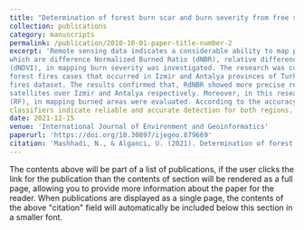 ```yaml
---
title: "Determination of forest burn scar and burn severity from free satellite images: A comparative evaluation of spectral indices and machine learning classifiers"
collection: publications
category: manuscripts
permalink: /publication/2010-10-01-paper-title-number-2
excerpt: 'Remote sensing data indicates a considerable ability to map post-forest fire destructed areas and burned severity. In this research, the ability of spectral indices, 
which are difference Normalized Burned Ratio (dNBR), relative differenced Normalized Burn Ratio (RdNBR), Relativized Burn Ratio (RBR), and difference Normalized Vegetation Index 
(dNDVI), in mapping burn severity was investigated. The research was conducted with free access moderate to high-resolution Landsat 8 and Sentinel 2 satellite images for two 
forest fires cases that occurred in Izmir and Antalya provinces of Turkey. Performance of the burn severity maps from different indices were validated by use of NASA Firms active 
fires dataset. The results confirmed that, RdNBR showed more precise results than the other indices with an accuracy of (89%, 93%) and (84%, 79%) for Landsat 8 and Sentinel 2 
satellites over Izmir and Antalya respectively. Moreover, in this research, the ability of machine learning classifiers, which are Support Vector Machine (SVM) and Random Forest 
(RF), in mapping burned areas were evaluated. According to the accuracy metrics that are user’s accuracy, producer's accuracy and Kappa coefficient, we concluded that both 
classifiers indicate reliable and accurate detection for both regions.'
date: 2021-12-15
venue: 'International Journal of Environment and Geoinformatics'
paperurl: 'https://doi.org/10.30897/ijegeo.879669'
citation: 'Mashhadi, N., & Alganci, U. (2021). Determination of forest burn scar and burn severity from free satellite images: A comparative evaluation of spectral indices and machine learning classifiers. International Journal of Environment and Geoinformatics, 8(4), 488-497.'
---
```


The contents above will be part of a list of publications, if the user clicks the link for the publication than the contents of section will be rendered as a full page, allowing you to provide more information about the paper for the reader. When publications are displayed as a single page, the contents of the above "citation" field will automatically be included below this section in a smaller font.
